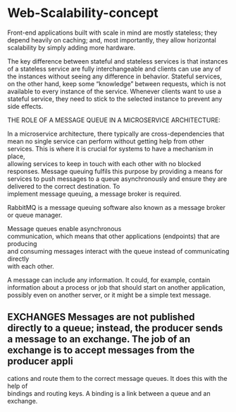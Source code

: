 # Web-Scalability-concept

Front-end applications built with scale in mind are mostly stateless; they depend heavily on caching; and, most importantly, they allow horizontal scalability by simply adding more hardware.



The key difference between stateful and stateless services is that instances of a stateless service are fully interchangeable and clients can use any of the instances without seeing any difference in behavior. Stateful services, on the other hand, keep some “knowledge” between requests, which is not available to every instance of the service. Whenever clients want to use a stateful service, they need to stick to the selected instance to prevent any side effects.

THE ROLE OF A MESSAGE QUEUE IN A MICROSERVICE 
ARCHITECTURE:

In a microservice architecture, there typically are 
cross-dependencies that mean no single service can perform without getting help from 
other  services.  This  is  where  it  is  crucial  for  systems  to  have  a  mechanism  in  place,  
allowing services to keep in touch with each other with no blocked responses. Message 
queuing fulfils this purpose by providing a means for services to push messages to 
a  queue  asynchronously  and  ensure  they  are  delivered  to  the  correct  destination.  To  
implement message queuing, a message broker is required.

RabbitMQ is a message queuing software also known as a message broker or queue 
manager.

Message  queues  enable  asynchronous  
communication,  which  means  that  other  applications  (endpoints)  that  are  producing  
and  consuming  messages  interact  with  the  queue  instead  of  communicating  directly  
with each other. 

A message can include any information. It could, for example, contain information 
about a process or job that should start on another application, possibly even on another 
server, or it might be a simple text message.

EXCHANGES
Messages are not published directly to a queue; instead, the producer sends a message 
to an exchange. The job of an exchange is to accept messages from the producer appli
-
cations  and  route  them  to  the  correct  message  queues.  It  does  this  with  the  help  of  
bindings  and  routing  keys.  A  binding  is  a  link  between  a  queue  and  an  exchange.  

